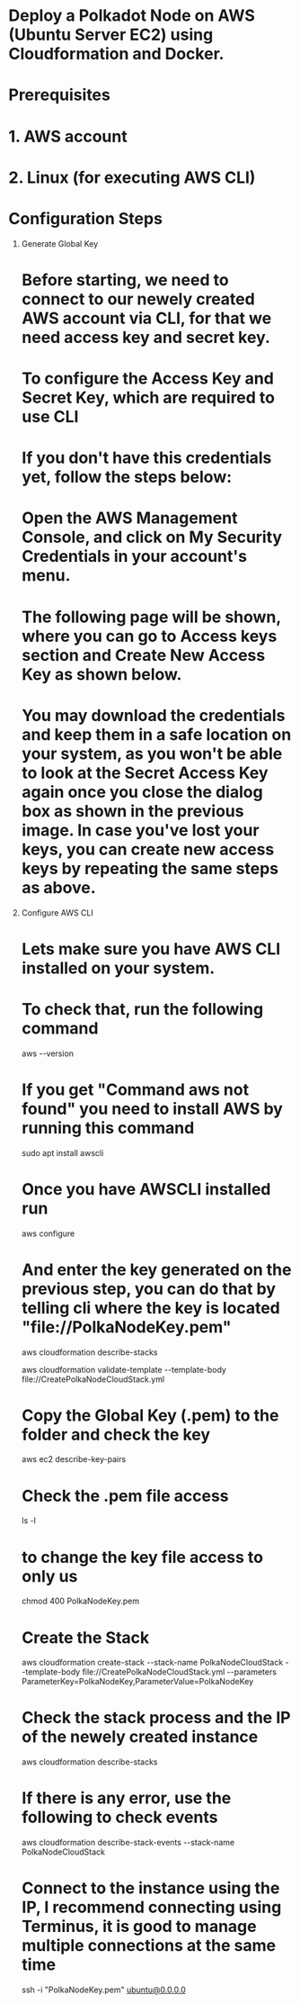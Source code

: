 # Deploy a Polkadot Node on AWS (Ubuntu Server EC2) using Cloudformation and Docker.

# Prerequisites

# 1. AWS account
# 2. Linux (for executing AWS CLI)

# Configuration Steps

1. Generate Global Key
    # Before starting, we need to connect to our newely created AWS account via CLI, for that we need access key and secret key.
    # To configure the Access Key and Secret Key, which are required to use CLI
    # If you don't have this credentials yet, follow the steps below:

    # Open the AWS Management Console, and click on My Security Credentials in your account's menu.
    # The following page will be shown, where you can go to Access keys section and Create New Access Key as shown below.
    # You may download the credentials and keep them in a safe location on your system, as you won't be able to look at the Secret Access Key again once you close the dialog box as shown in the previous image. In case you've lost your keys, you can create new access keys by repeating the same steps as above. 

2. Configure AWS CLI

    # Lets make sure you have AWS CLI installed on your system.
    # To check that, run the following command

    aws --version

    # If you get "Command aws not found" you need to install AWS by running this command

    sudo apt install awscli

    # Once you have AWSCLI installed run

    aws configure

    # And enter the key generated on the previous step, you can do that by telling cli where the key is located "file://PolkaNodeKey.pem"

    aws cloudformation describe-stacks

    aws cloudformation validate-template --template-body file://CreatePolkaNodeCloudStack.yml

    # Copy the Global Key (.pem) to the folder and check the key

    aws ec2 describe-key-pairs

    # Check the .pem file access

    ls -l

    # to change the key file access to only us

    chmod 400 PolkaNodeKey.pem
    
    # Create the Stack

    aws cloudformation create-stack --stack-name PolkaNodeCloudStack --template-body file://CreatePolkaNodeCloudStack.yml --parameters ParameterKey=PolkaNodeKey,ParameterValue=PolkaNodeKey

    # Check the stack process and the IP of the newely created instance

    aws cloudformation describe-stacks

    # If there is any error, use the following to check events

    aws cloudformation describe-stack-events --stack-name PolkaNodeCloudStack


    # Connect to the instance using the IP, I recommend connecting using Terminus, it is good to manage multiple connections at the same time

    ssh -i "PolkaNodeKey.pem" ubuntu@0.0.0.0






